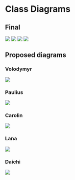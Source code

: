 # Class Diagrams

## Final

![](class.svg)
![](ClassDomain.svg)
![](ClassIntegration.svg)
![](ClassRepository.svg)

## Proposed diagrams

### Volodymyr

![](class_volodymyr.svg)

### Paulius

![](class_paulius.svg)

### Carolin

![](class_carolin.png)

### Lana

![](class_lana.png)

### Daichi

![](class_daichi.png)
